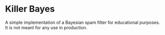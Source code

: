 # Killer Bayes
A simple implementation of a Bayesian spam filter for educational purposes. It is not meant for any use in production.
